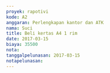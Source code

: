 ```yaml
---
proyek: rapotivi
kode: A2
anggaran: Perlengkapan kantor dan ATK
nama: Suci
title: Beli kertas A4 1 rim
date: 2017-03-15
biaya: 35500
nota:
tanggalpelunasan: 2017-03-15
notapelunasan:
---
```

